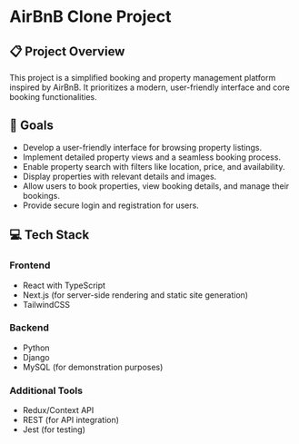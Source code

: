 # AirBnB Clone Project  

## 📋 Project Overview  
This project is a simplified booking and property management platform inspired by AirBnB. It prioritizes a modern, user-friendly interface and core booking functionalities.  

## 🎯 Goals  
- Develop a user-friendly interface for browsing property listings.  
- Implement detailed property views and a seamless booking process.  
- Enable property search with filters like location, price, and availability.  
- Display properties with relevant details and images.  
- Allow users to book properties, view booking details, and manage their bookings.  
- Provide secure login and registration for users.  

## 💻 Tech Stack  
### Frontend  
- React with TypeScript  
- Next.js (for server-side rendering and static site generation)  
- TailwindCSS  

### Backend  
- Python  
- Django  
- MySQL (for demonstration purposes)  

### Additional Tools  
- Redux/Context API  
- REST (for API integration)  
- Jest (for testing)  

